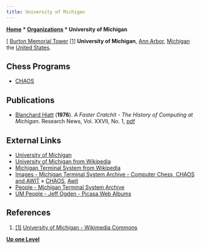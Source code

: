 ```yaml
---
title: University of Michigan
---
```

**[Home](Home "Home") \* [Organizations](Organizations "Organizations") \* University of Michigan**



[ [Burton Memorial Tower](https://en.wikipedia.org/wiki/Burton_Memorial_Tower) <a id="cite-note-1" href="#cite-ref-1">[1]</a>
**University of Michigan**, [Ann Arbor](https://en.wikipedia.org/wiki/Ann_Arbor,_Michigan), [Michigan](https://en.wikipedia.org/wiki/Michigan) the [United States](https://en.wikipedia.org/wiki/United_States).



## Chess Programs


* [CHAOS](CHAOS "CHAOS")


## Publications


* [Blanchard Hiatt](https://www.linkedin.com/in/blanchardhiatt) (**1976**). *A Faster Cratchit - The History of Computing at Michigan*. Research News, Vol. XXVII, No. 1, [pdf](https://docs.google.com/file/d/0B4t_NX-QeWDYNzQ0MGQ4OGItYzlhZi00MjQzLWJmNDctNDU3ZWY4MTBhNzUz/edit?hl=en_US&pli=1)


## External Links


* [University of Michigan](http://umich.edu/)
* [University of Michigan from Wikipedia](https://en.wikipedia.org/wiki/University_of_Michigan)
* [Michigan Terminal System from Wikipedia](https://en.wikipedia.org/wiki/Michigan_Terminal_System)
 * [Images - Michigan Terminal System Archive - Computer Chess, CHAOS and AWIT](http://archive.michigan-terminal-system.org/images#TOC-13-Photographs:-Computer-Chess-CHAOS-and-AWIT) » [CHAOS](CHAOS "CHAOS"), [Awit](Awit "Awit") 
* [People - Michigan Terminal System Archive](http://archive.michigan-terminal-system.org/people)
* [UM People - Jeff Ogden - Picasa Web Albums](https://picasaweb.google.com/103267580193222253134/UMPeople?noredirect=1#)


## References


1. <a id="cite-ref-1" href="#cite-note-1">[1]</a> [University of Michigan - Wikimedia Commons](https://commons.wikimedia.org/wiki/University_of_Michigan)

**[Up one Level](Organizations "Organizations")**







 
